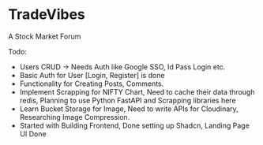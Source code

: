 # TradeVibes

A Stock Market Forum

Todo:

- Users CRUD -> Needs Auth like Google SSO, Id Pass Login etc.
- Basic Auth for User [Login, Register] is done
- Functionality for Creating Posts, Comments.
- Implement Scrapping for NIFTY Chart, Need to cache their data through redis, Planning to use Python FastAPI and Scrapping libraries here
- Learn Bucket Storage for Image, Need to write APIs for Cloudinary, Researching Image Compression.
- Started with Building Frontend, Done setting up Shadcn, Landing Page UI Done
